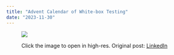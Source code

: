 ```yaml
---
title: "Advent Calendar of White-box Testing"
date: "2023-11-30"
---
```


<figure>

[![](https://testwhere.wordpress.com/wp-content/uploads/2023/11/tmp_d8f42cb1-58e0-40a1-b22a-c0b4b3156418.png?w=1024)](https://testwhere.wordpress.com/wp-content/uploads/2023/11/tmp_d8f42cb1-58e0-40a1-b22a-c0b4b3156418.png)

<figcaption>

Click the image to open in high-res. Original post: [LinkedIn](https://www.linkedin.com/posts/justas-lauzadis_testing-understanding-activity-7135863506628661250-6vs-)

</figcaption>

</figure>
